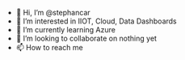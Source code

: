 - 👋 Hi, I’m @stephancar
- 👀 I’m interested in IIOT, Cloud, Data Dashboards
- 🌱 I’m currently learning Azure
- 💞️ I’m looking to collaborate on nothing yet
- 📫 How to reach me 

<!---
stephancar/stephancar is a ✨ special ✨ repository because its `README.md` (this file) appears on your GitHub profile.
You can click the Preview link to take a look at your changes.
--->
